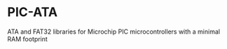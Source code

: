 PIC-ATA
=======

ATA and FAT32 libraries for Microchip PIC microcontrollers with a minimal RAM footprint
